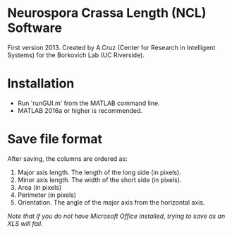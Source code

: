 # Neurospora Crassa Length (NCL) Software
First version 2013. Created by A.Cruz (Center for Research in Intelligent Systems) for the Borkovich Lab (UC Riverside).

# Installation

* Run 'runGUI.m' from the MATLAB command line.
* MATLAB 2016a or higher is recommended.

# Save file format

After saving, the columns are ordered as:

1. Major axis length. The length of the long side (in pixels).
2. Minor axis length. The width of the short side (in pixels).
3. Area (in pixels)
4. Perimeter (in pixels)
5. Orientation. The angle of the major axis from the horizontal axis.

*Note that if you do not have Microsoft Office installed, trying to save as an XLS will fail.*
